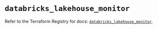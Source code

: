 # `databricks_lakehouse_monitor`

Refer to the Terraform Registry for docs: [`databricks_lakehouse_monitor`](https://registry.terraform.io/providers/databricks/databricks/1.82.0/docs/resources/lakehouse_monitor).
